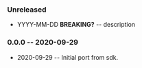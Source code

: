 ### Unreleased

- YYYY-MM-DD **BREAKING?** -- description

### 0.0.0 -- 2020-09-29

- 2020-09-29 -- Initial port from sdk.
